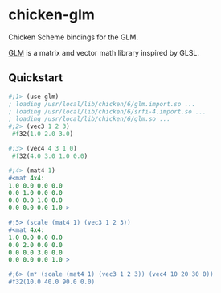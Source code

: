 chicken-glm
===========

Chicken Scheme bindings for the GLM.

[GLM](http://glm.g-truc.net/) is a matrix and vector math library inspired by GLSL.

## Quickstart

```scheme
#;1> (use glm)
; loading /usr/local/lib/chicken/6/glm.import.so ...
; loading /usr/local/lib/chicken/6/srfi-4.import.so ...
; loading /usr/local/lib/chicken/6/glm.so ...
#;2> (vec3 1 2 3)
 #f32(1.0 2.0 3.0)

#;3> (vec4 4 3 1 0)
 #f32(4.0 3.0 1.0 0.0)

#;4> (mat4 1)
#<mat 4x4:
1.0 0.0 0.0 0.0 
0.0 1.0 0.0 0.0 
0.0 0.0 1.0 0.0 
0.0 0.0 0.0 1.0 >

#;5> (scale (mat4 1) (vec3 1 2 3))
#<mat 4x4:
1.0 0.0 0.0 0.0 
0.0 2.0 0.0 0.0 
0.0 0.0 3.0 0.0 
0.0 0.0 0.0 1.0 >

#;6> (m* (scale (mat4 1) (vec3 1 2 3)) (vec4 10 20 30 0))
#f32(10.0 40.0 90.0 0.0)
```
